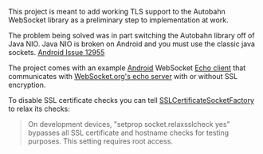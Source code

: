 This project is meant to add working TLS support to the Autobahn WebSocket library as a preliminary step to implementation at work.

The problem being solved was in part switching the Autobahn library off of Java NIO. Java NIO is broken on Android and you must use the classic java sockets. [Android Issue 12955][1]

The project comes with an example [Android][5] WebSocket [Echo client][4] that communicates with [WebSocket.org's echo server][2] with or without SSL encryption.

To disable SSL certificate checks you can tell [SSLCertificateSocketFactory][3] to relax its checks:
> On development devices, "setprop socket.relaxsslcheck yes" bypasses all SSL certificate and hostname checks for testing purposes. This setting requires root access. 

[1]: http://code.google.com/p/android/issues/detail?id=12955
[2]: http://www.websocket.org/echo.html
[3]: http://developer.android.com/reference/android/net/SSLCertificateSocketFactory.html
[4]: http://en.wikipedia.org/wiki/Echo_Protocol
[5]: http://www.android.com

